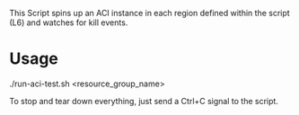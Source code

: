This Script spins up an ACI instance in each region defined within the script (L6) and watches for kill events.

# Usage
./run-aci-test.sh <resource_group_name>

To stop and tear down everything, just send a Ctrl+C signal to the script.